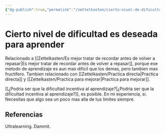 ```yaml
---
{"dg-publish":true,"permalink":"/zettelkasten/cierto-nivel-de-dificultad-es-deseada-para-aprender/","tags":["Zettelkasten","Evergreen"]}
---
```


# Cierto nivel de dificultad es deseada para aprender
Relacionado a [[Zettelkasten/Es mejor tratar de recordar antes de volver a repasar\|Es mejor tratar de recordar antes de volver a repasar]], porque ese metodo de aprendizaje es aun mas dificil que los demas, pero tambien mas fructifero. Tambien relacionado con [[Zettelkasten/Practica directa\|Practica directa]] y [[Zettelkasten/Practica para mejorar\|Practica para mejorar]].

[[¿Podria ser que la dificultad incentiva al aprendizaje?\|¿Podria ser que la dificultad incentiva al aprendizaje?]], es posible. En mi experiencia, si. Necesitas que algo sea un poco mas alla de tus limites siempre.
## Referencias
Ultralearning. Dammit.